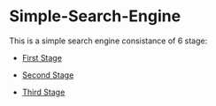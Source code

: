 # Simple-Search-Engine

This is a simple search engine consistance of 6 stage:

- [First Stage](https://github.com/amirelkased/Simple-Search-Engine/tree/main/src/Stage_1)

- [Second Stage](https://github.com/amirelkased/Simple-Search-Engine/tree/main/src/Stage_2)

- [Third Stage](https://github.com/amirelkased/Simple-Search-Engine/tree/main/src/Stage_3)
